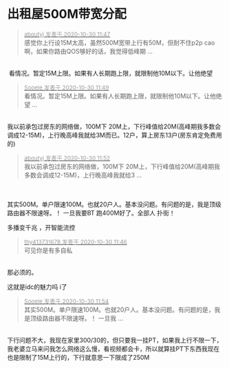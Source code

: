 # 出租屋500M带宽分配


<div class="quote"><blockquote><font size="2"><a href="https://www.hostloc.com/forum.php?mod=redirect&amp;goto=findpost&amp;pid=9374408&amp;ptid=759972" target="_blank"><font color="#999999">aboutyj 发表于 2020-10-30 11:47</font></a></font><br />
感觉你上行设15M太高，虽然500M宽带上行有50M，但耐不住p2p cao啊，如果你路由QOS够好的话，我觉得低峰期 ...</blockquote></div><br />
<img src="static/image/smiley/default/lol.gif" smilieid="12" border="0" alt="" /> 看情况。暂定15M上限。如果有人长期跑上限，就限制他10M以下。让他绝望<img src="static/image/smiley/default/lol.gif" smilieid="12" border="0" alt="" />

<div class="quote"><blockquote><font size="2"><a href="https://www.hostloc.com/forum.php?mod=redirect&amp;goto=findpost&amp;pid=9374421&amp;ptid=759972" target="_blank"><font color="#999999">Sooele 发表于 2020-10-30 11:49</font></a></font><br />
看情况。暂定15M上限。如果有人长期跑上限，就限制他10M以下。让他绝望 ...</blockquote></div><br />
我以前承包过房东的网络做，100M下 20M上，下行峰值给20M(高峰期我多数会调成12-15M)，上行晚高峰我就给3M而已。12户，算上房东13户(房东肯定免费用的)<img src="static/image/smiley/yct/022.gif" smilieid="42" border="0" alt="" />

<div class="quote"><blockquote><font size="2"><a href="https://www.hostloc.com/forum.php?mod=redirect&amp;goto=findpost&amp;pid=9374441&amp;ptid=759972" target="_blank"><font color="#999999">aboutyj 发表于 2020-10-30 11:52</font></a></font><br />
我以前承包过房东的网络做，100M下 20M上，下行峰值给20M(高峰期我多数会调成12-15M)，上行晚高峰我就给3 ...</blockquote></div><br />
<br />
其实500M。单户限速100M。也就20户人。基本没问题。有问题的是，我是顶级路由器不限速呀。！<img src="static/image/smiley/default/lol.gif" smilieid="12" border="0" alt="" /> 一旦我要BT 跑400M好了。全部人 扑街！

多播变千兆 ，开智能流控

<div class="quote"><blockquote><font size="2"><a href="https://www.hostloc.com/forum.php?mod=redirect&amp;goto=findpost&amp;pid=9374400&amp;ptid=759972" target="_blank"><font color="#999999">thy413731678 发表于 2020-10-30 11:46</font></a></font><br />
可见你是有多自私</blockquote></div><br />
<img src="static/image/smiley/default/lol.gif" smilieid="12" border="0" alt="" />那必须的。

这就是idc的魅力吗 i了

<div class="quote"><blockquote><font size="2"><a href="https://www.hostloc.com/forum.php?mod=redirect&amp;goto=findpost&amp;pid=9374450&amp;ptid=759972" target="_blank"><font color="#999999">Sooele 发表于 2020-10-30 11:54</font></a></font><br />
其实500M。单户限速100M。也就20户人。基本没问题。有问题的是，我是顶级路由器不限速呀。！ 一旦我 ...</blockquote></div><br />
下行问题不大，我现在家里300/30的，但只要我一挂PT，如果我上行不限一下，我老婆立马来问我怎么网络这么慢，看视频都会卡，所以就算挂PT下东西我现在也是限制了15M上行的，下行就意思一下限成了250M<img src="static/image/smiley/yct/003.gif" smilieid="50" border="0" alt="" />
